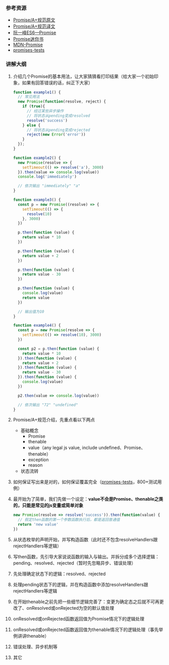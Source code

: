 ﻿
### 参考资源
+ [Promise/A+规范原文](https://promisesaplus.com)
+ [Promise/A+规范译文](https://github.com/kaola-fed/blog/issues/99)
+ [阮一峰ES6—Promise](http://es6.ruanyifeng.com/#docs/promise)
+ [Promise迷你书](http://liubin.org/promises-book)
+ [MDN-Promise](https://developer.mozilla.org/zh-CN/docs/Web/JavaScript/Reference/Global_Objects/Promise)
+ [promises-tests](https://github.com/promises-aplus)

### 讲解大纲
1. 介绍几个Promise的基本用法，让大家猜猜看打印结果（给大家一个初始印象，如果有回答错误的话，纠正下大家）

    ```javascript
    function example1() {
      // 常见用法
      new Promise(function(resolve, reject) {
        if (true){
          // 经过某些异步操作
          // 将状态从pending变成resolved
          resolve('success')
        } else {
          // 将状态从pending变成rejected
          reject(new Error('error'))
        }
      });
    }

    function example2() {
      new Promise(resolve => {
        setTimeout(() => resolve('a'), 3000)
      }).then(value => console.log(value))
      console.log('immediately')

      // 依次输出 "immediately" "a"
    }

    function example3() {
      const p = new Promise((resolve) => {
        setTimeout(() => {
          resolve(10)
        }, 3000)
      })

      p.then(function (value) {
        return value * 10
      })

      p.then(function (value) {
        return value + 2
      })

      p.then(function (value) {
        return value - 30
      })

      p.then(function (value) {
        console.log(value)
        return value
      })

      // 输出值为10
    }

    function example4() {
      const p = new Promise(resolve => {
        setTimeout(() => resolve(10), 3000)
      })

      const p2 = p.then(function (value) {
        return value * 10
      }).then(function (value) {
        return value + 2
      }).then(function (value) {
        return value - 30
      }).then(function (value) {
        console.log(value)
      })

      p2.then(value => console.log(value))

      // 依次输出 "72" "undefined"
    }
    ```
2. Promise/A+规范介绍，先重点看以下两点
    + 基础概念
        + Promise
        + thenable
        + value（any legal js value, include undefined、Promise、thenable）
        + exception
        + reason
    + 状态流转
3. 如何保证写出来是对的，如何保证覆盖完全（[promises-tests](https://github.com/promises-aplus/promises-tests)，800+测试用例）
4. 最开始为了简单，我们先做一个设定：**value不会是Promise、thenable之类的，只能是常见的js变量或简单对象**
    ```javascript
    new Promise(resolve => resolve('success')).then(function(value) {
      // 假定then函数的第一个参数函数执行后，都是返回普通值
      return 'new value'
    })
    ```
5. 从状态枚举的声明开始，并写构造函数（此时还不包含resolveHandlers跟rejectHandlers等逻辑）
6. 写then函数，先引导大家说说函数的输入与输出。并拆分成多个选择逻辑：pending、resolved、rejected（暂时先忽略异步、错误处理）
7. 先处理确定状态下的逻辑：resolved、rejected
8. 处理pending状态下的逻辑，并在构造函数中添加resolveHandlers跟rejectHandlers等逻辑
9. 在开始thenable之前先把一些细节逻辑完善了：变更为确定态之后就不可再更改了、onResolved或onRejected为空的默认值处理
10. onResolved或onRejected函数返回值为Promise情况下的逻辑处理
11. onResolved或onRejected函数返回值为thenable情况下的逻辑处理（事先举例讲讲thenable）
12. 错误处理、异步机制等
13. 其它